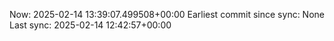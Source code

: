 Now: 2025-02-14 13:39:07.499508+00:00 Earliest commit since sync: None Last sync: 2025-02-14 12:42:57+00:00
